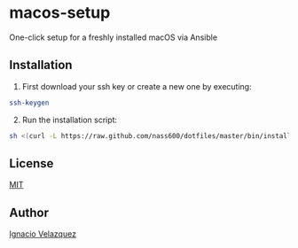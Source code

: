 # macos-setup
One-click setup for a freshly installed macOS via Ansible

## Installation

1. First download your ssh key or create a new one by executing:

  ```bash
  ssh-keygen
  ```

2. Run the installation script:

  ```bash
  sh <(curl -L https://raw.github.com/nass600/dotfiles/master/bin/install)
  ```

## License

[MIT](LICENSE)

## Author

[Ignacio Velazquez](http://ignaciovelazquez.es)
